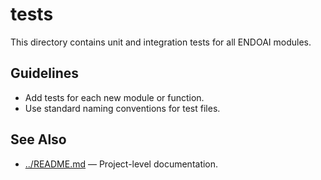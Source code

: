 # tests

This directory contains unit and integration tests for all ENDOAI modules.

## Guidelines

- Add tests for each new module or function.
- Use standard naming conventions for test files.

## See Also

- [../README.md](../README.md) — Project-level documentation.
